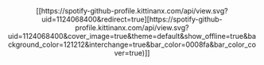 <div align="center">
[[https://spotify-github-profile.kittinanx.com/api/view.svg?uid=1124068400&redirect=true][https://spotify-github-profile.kittinanx.com/api/view.svg?uid=1124068400&cover_image=true&theme=default&show_offline=true&background_color=121212&interchange=true&bar_color=0008fa&bar_color_cover=true)]]
</div>
